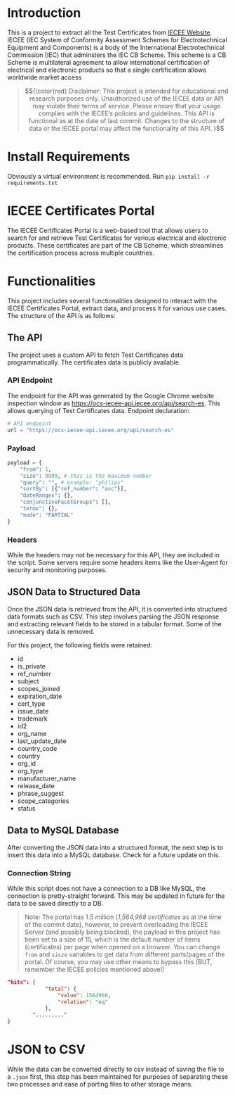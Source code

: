 # Introduction
This is a project to extract all the Test Certificates from [IECEE Website](https://certificates.iecee.org/#/search). IECEE (IEC System of Conformity Assessment Schemes for Electrotechnical Equipment and Components) is a body of the International Electrotechnical Commission (IEC) that adminsters the IEC CB Scheme. This scheme is a CB Scheme is multilateral agreement to allow international certification of electrical and electronic products so that a single certification allows worldwide market access

> $${\color{red} Disclaimer: This project is intended for educational and research purposes only. Unauthorized use of the IECEE data or API may violate their terms of service. Please ensure that your usage complies with the IECEE’s policies and guidelines. This API is functional as at the date of last commit. Changes to the structure of data or the IECEE portal may affect the functionality of this API. }$$

# Install Requirements
Obviously a virtual environment is recommended. 
Run `pip install -r requirements.txt` 

# IECEE Certificates Portal
The IECEE Certificates Portal is a web-based tool that allows users to search for and retrieve Test Certificates for various electrical and electronic products. These certificates are part of the CB Scheme, which streamlines the certification process across multiple countries.

# Functionalities
This project includes several functionalities designed to interact with the IECEE Certificates Portal, extract data, and process it for various use cases. The structure of the API is as follows:

## The API
The project uses a custom API to fetch Test Certificates data programmatically. The certificates data is publicly available. 

### API Endpoint
The endpoint for the API was generated by the Google Chrome website inspection window as <https://ocs-iecee-api.iecee.org/api/search-es>. 
This allows querying of Test Certificates data.
Endpoint declaration:
```python
# API endpoint
url = "https://ocs-iecee-api.iecee.org/api/search-es"

```

### Payload
```python 
payload = {
    "from": 1,
    "size": 9999, # this is the maximum number
    "query": "", # example: "philips"
    "sortBy": [{"ref_number": "asc"}],
    "dateRanges": {},
    "conjunctiveFacetGroups": [],
    "terms": {},
    "mode": "PARTIAL"
}
```

### Headers
While the headers may not be necessary for this API, they are included in the script. Some servers require some headers items like the User-Agent for security and monitoring purposes.

## JSON Data to Structured Data
Once the JSON data is retrieved from the API, it is converted into structured data formats such as CSV. This step involves parsing the JSON response and extracting relevant fields to be stored in a tabular format. Some of the unnecessary data is removed.

For this project, the following fields were retained:
- id
- is_private
- ref_number
- subject
- scopes_joined
- expiration_date
- cert_type
- issue_date
- trademark
- id2
- org_name
- last_update_date
- country_code
- country
- org_id
- org_type
- manufacturer_name
- release_date
- phrase_suggest
- scope_categories
- status

## Data to MySQL Database
After converting the JSON data into a structured format, the next step is to insert this data into a MySQL database. Check for a future update on this.

### Connection String
While this script does not have a connection to a DB like MySQL, the connection is pretty-straight forward. This may be updated in future for the data to be saved directly to a DB.

> Note: The portal has 1.5 million (*1,564,968 certificates* as at the time of the commit date), however, to prevent overloading the IECEE Server (and possibly being blocked), the payload in this project has been set to a size of 15, which is the default number of items (certificates) per page when opened on a browser. You can change `from` and `sisze` variables to get data from different parts/pages of the portal. Of course, you may use other means to bypass this (BUT, remember the IECEE policies mentioned above!)

```json
"hits": {
            "total": {
                "value": 1564968,
                "relation": "eq"
            },
        "........."
}
```

# JSON to CSV
While the data can be converted directly to csv instead of saving the file to a `.json` first, this step has been maintained for purposes of separating these two processes and ease of porting files to other storage means.

